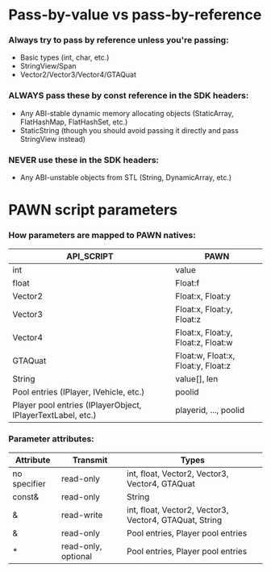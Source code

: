 # Pass-by-value vs pass-by-reference

### Always try to pass by reference unless you're passing:
* Basic types (int, char, etc.)
* StringView/Span
* Vector2/Vector3/Vector4/GTAQuat

### ALWAYS pass these by const reference in the SDK headers:
* Any ABI-stable dynamic memory allocating objects (StaticArray, FlatHashMap, FlatHashSet, etc.)
* StaticString (though you should avoid passing it directly and pass StringView instead)

### NEVER use these in the SDK headers:
* Any ABI-unstable objects from STL (String, DynamicArray, etc.)

# PAWN script parameters

### How parameters are mapped to PAWN natives:
| API_SCRIPT | PAWN |
| ---------- | ---- |
| int | value | 
| float | Float:f |
| Vector2 | Float:x, Float:y |
| Vector3 | Float:x, Float:y, Float:z |
| Vector4 | Float:x, Float:y, Float:z, Float:w |
| GTAQuat | Float:w, Float:x, Float:y, Float:z |
| String  | value[], len |
| Pool entries (IPlayer, IVehicle, etc.) | poolid |
| Player pool entries (IPlayerObject, IPlayerTextLabel, etc.) | playerid, ..., poolid |

### Parameter attributes:
| Attribute | Transmit | Types |
| --------- | -------- | ----- |
| no specifier | read-only | int, float, Vector2, Vector3, Vector4, GTAQuat |
| const& | read-only | String |
| & | read-write | int, float, Vector2, Vector3, Vector4, GTAQuat, String |
| & | read-only | Pool entries, Player pool entries |
| * | read-only, optional | Pool entries, Player pool entries |
